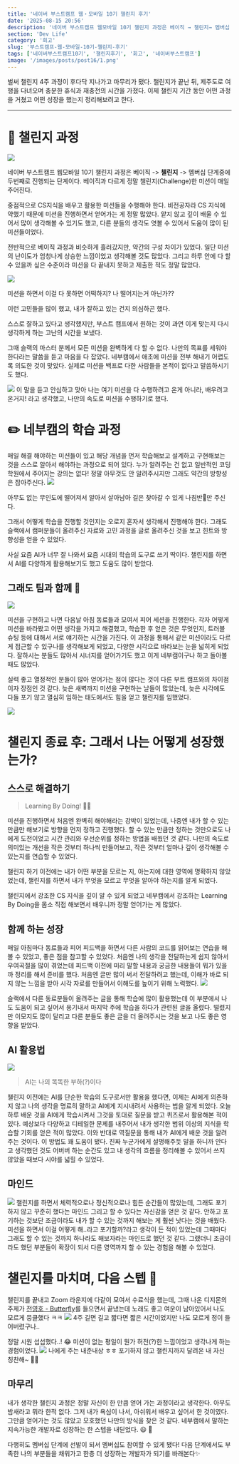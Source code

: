```yaml
---
title: '네이버 부스트캠프 웹・모바일 10기 챌린지 후기'
date: '2025-08-15 20:56'
description: '네이버 부스트캠프 웹모바일 10기 챌린지 과정은 베이직 → 챌린지→ 멤버십 단계중에 두번째로 진행되는 단계이다. 베이직과 다르게 정말 챌린지(Challenge)한 미션이 매일 주어진다.중점적으로 CS지식을 배우고 활용한 미션들을 수행해야 한다. 비전공자라 CS 지식에 약했기 때문에 미션을 진행하면서 얻어가는 게 정말 많았다. 얕지 않고 깊이 배울 수 있어서 많이 생각해볼 수 있기도 했고, 다른 분들의 생각도 엿볼 수 있어서 도움이 많이 된 미션들이었다.'
section: 'Dev Life'
category: '회고'
slug: '부스트캠프-웹-모바일-10기-챌린지-후기'
tags: ['네이버부스트캠프10기', '챌린지후기', '회고', '네이버부스트캠프']
image: '/images/posts/post16/1.png'
---
```


벌써 챌린지 4주 과정이 후다닥 지나가고 마무리가 됐다. 챌린지가 끝난 뒤, 제주도로 여행을 다녀오며 충분한 휴식과 재충전의 시간을 가졌다. 이제 챌린지 기간 동안 어떤 과정을 거쳤고 어떤 성장을 했는지 정리해보려고 한다.

---

# 🧳 챌린지 과정

<img src="/images/posts/post16/2.png" />

네이버 부스트캠프 웹모바일 10기 챌린지 과정은 베이직 -> **챌린지** -> 멤버십 단계중에 두번째로 진행되는 단계이다. 베이직과 다르게 정말 챌린지(Challenge)한 미션이 매일 주어진다.

중점적으로 CS지식을 배우고 활용한 미션들을 수행해야 한다. 비전공자라 CS 지식에 약했기 때문에 미션을 진행하면서 얻어가는 게 정말 많았다. 얕지 않고 깊이 배울 수 있어서 많이 생각해볼 수 있기도 했고, 다른 분들의 생각도 엿볼 수 있어서 도움이 많이 된 미션들이었다.

전반적으로 베이직 과정과 비슷하게 흘러갔지만, 약간의 구성 차이가 있었다. 일단 미션의 난이도가 엄청나게 상승한 느낌이었고 생각해볼 것도 많았다. 그리고 하루 안에 다 할 수 있을까 싶은 수준이라 미션을 다 끝내지 못하고 제출한 적도 정말 많았다.

<img src="/images/posts/post16/3.png" />

미션을 하면서 이걸 다 못하면 어떡하지? 나 떨어지는거 아닌가??

이런 고민들을 많이 했고, 내가 잘하고 있는 건지 의심하곤 했다.

스스로 잘하고 있다고 생각했지만, 부스트 캠프에서 원하는 것이 과연 이게 맞는지 다시 생각하게 하는 고난의 시간을 보냈다.

그때 슬랙의 마스터 분께서 모든 미션을 완벽하게 다 할 수 없다. 나만의 목표를 세워야 한다라는 말씀을 듣고 마음을 다 잡았다. 네부캠에서 애초에 미션을 전부 해내기 어렵도록 의도한 것이 맞았다. 실제로 미션을 백프로 다한 사람들을 본적이 없다고 말씀하시기도 했다.

<img src="/images/posts/post16/4.png" />
이 말을 듣고 안심하고 맞아 나는 여기 미션을 다 수행하려고 온게 아니라, 배우려고 온거지! 라고 생각했고, 나만의 속도로 미션을 수행하기로 했다.

# ✏️ 네부캠의 학습 과정

매일 해결 해야하는 미션들이 있고 해당 개념을 먼저 학습해보고 설계하고 구현해보는 것을 스스로 알아서 해야하는 과정으로 되어 있다. 누가 알려주는 건 없고 일반적인 코딩 학원에서 주어지는 강의는 없다! 정말 아무것도 안 알려주시지만 그래도 약간의 방향성은 잡아주신다.
<img src="/images/posts/post16/5.png" />

아무도 없는 무인도에 떨어져서 알아서 살아남아 길은 찾아갈 수 있게 나침반🧭만 주신다.

그래서 어떻게 학습을 진행할 것인지는 오로지 혼자서 생각해서 진행해야 한다. 그래도 슬랙에서 캠퍼분들이 올려주신 자료와 고민 과정을 글로 올려주신 것을 보고 힌트와 방향성을 얻을 수 있었다.

사실 요즘 AI가 너무 잘 나와서 요즘 시대의 학습의 도구로 쓰기 딱이다. 챌린지를 하면서 AI를 다양하게 활용해보기도 했고 도움도 많이 받았다.

## 그래도 팀과 함께 👥

<img src="/images/posts/post16/6.png" />

미션을 구현하고 나면 다음날 아침 동료들과 모여서 피어 세션을 진행한다. 각자 어떻게 미션을 바라봤고 어떤 생각을 가지고 해결했고, 학습한 후 얻은 것은 무엇인지, 트러블 슈팅 등에 대해서 서로 얘기하는 시간을 가진다. 이 과정을 통해서 같은 미션이라도 다르게 접근할 수 있구나를 생각해보게 되었고, 다양한 시각으로 바라보는 눈을 넓히게 되었다. 잘하시는 분들도 많아서 시너지를 얻어가기도 했고 이게 네부캠이구나 하고 돌아볼 때도 많았다.

실력 좋고 열정적인 분들이 많아 얻어가는 점이 많다는 것이 다른 부트 캠프와의 차이점이자 장점인 것 같다. 늦은 새벽까지 미션을 구현하는 날들이 많았는데, 늦은 시각에도 다들 포기 않고 열심히 임하는 태도에서도 힘을 얻고 챌린지를 임했었다.

<img src="/images/posts/post16/7.png" />

# 챌린지 종료 후: 그래서 나는 어떻게 성장했는가?

## 스스로 해결하기

> Learning By Doing! 👊🏻

미션을 진행하면서 처음엔 완벽히 해야해라는 강박이 있었는데, 나중엔 내가 할 수 있는 만큼만 해보기로 방향을 먼저 정하고 진행했다. 할 수 있는 만큼만 정하는 것만으로도 나에게 도전이었고 시간 관리와 우선순위를 정하는 방법을 배웠던 것 같다. 나만의 속도로 의미있는 개선을 작은 것부터 하나씩 만들어보고, 작은 것부터 얼마나 깊이 생각해볼 수 있는지를 연습할 수 있었다.

챌린지 하기 이전에는 내가 어떤 부분을 모르는 지, 아는지에 대한 영역에 명확하지 않았었는데, 챌린지를 하면서 내가 무엇을 모르고 무엇을 알아야 하는지를 알게 되었다.

챌린지에서 강조한 CS 지식을 깊이 알 수 있게 되었고 네부캠에서 강조하는 Learning By Doing을 몸소 직접 해보면서 배우니까 정말 얻어가는 게 많았다.

## 함께 하는 성장

매일 아침마다 동료들과 피어 피드백을 하면서 다른 사람의 코드를 읽어보는 연습을 해볼 수 있었고, 좋은 점을 참고할 수 있었다. 처음엔 나의 생각을 전달하는게 쉽지 않아서 우여곡절을 많이 겪었는데 피드백 이전에 미리 말할 내용과 궁금한 내용들이 뭐가 있을까 정리를 해서 준비를 했다. 처음엔 글만 많이 써서 전달하려고 했는데, 이해가 바로 되지 않는 느낌을 받아 시각 자료를 만들어서 이해도를 높이기 위해 노력했다.
<img src="/images/posts/post16/8.png" />

슬랙에서 다른 동료분들이 올려주는 글을 통해 학습에 많이 활용했는데 이 부분에서 나도 도움이 되고 싶어서 용기내서 마지막 주에 학습을 하다가 관련된 글을 올렸다. 떨렸지만 이모지도 많이 달리고 다른 분들도 좋은 글을 더 올려주시는 것을 보고 나도 좋은 영향을 받았다.

## AI 활용법

<img src="/images/posts/post16/9.png" />

> AI는 나의 똑똑한 부하(?)이다

챌린지 이전에는 AI를 단순한 학습의 도구로서만 활용을 했다면, 이제는 AI에게 의존하지 않고 나의 생각을 명료히 말하고 AI에게 지시내려서 사용하는 법을 알게 되었다. 오늘 하루 배운 것을 AI에게 학습시켜서 그것을 토대로 질문을 받고 퀴즈로서 활용해본 적이 있다. 예상보다 다양하고 디테일한 문제를 내주어서 내가 생각한 범위 이상의 지식을 학습할 기회를 얻은 적이 많았다. 이와 반대로 역질문을 통해 내가 AI에게 배운 것을 알려주는 것이다. 이 방법도 꽤 도움이 됐다. 진짜 누군가에게 설명해주듯 말을 하니까 안다고 생각했던 것도 어버버 하는 순간도 있고 내 생각의 흐름을 정리해볼 수 있어서 쓰지 않았을 때보다 시야를 넓힐 수 있었다.

## 마인드

<img src="/images/posts/post16/10.png" />
챌린지를 하면서 체력적으로나 정신적으로나 힘든 순간들이 많았는데, 그래도 포기하지 않고 꾸준히 했다는 마인드 그리고 할 수 있다는 자신감을 얻은 것 같다. 안하고 포기하는 것보단 조금이라도 내가 할 수 있는 것까지 해보는 게 훨씬 낫다는 것을 배웠다. 미션을 하면서 이걸 어떻게 해..라고 포기할까?라고 생각이 든 적이 있었는데 그때마다 그래도 할 수 있는 것까지 하나라도 해보자라는 마인드로 했던 것 같다. 그랬더니 조금이라도 했던 부분들이 확장이 되서 다른 영역까지 할 수 있는 경험을 해볼 수 있었다.

# 챌린지를 마치며, 다음 스텝 🦦

챌린지를 끝내고 Zoom 라운지에 다같이 모여서 수료식을 했는데, 그때 나온 디지몬의 주제가 [전영호 - Butterfly](https://www.youtube.com/watch?v=rGRC_Nf8fww)를 들으면서 끝냈는데 노래도 좋고 여운이 남아있어서 나도 모르게 뭉클했다 ㅋㅋ
<img src="/images/posts/post16/11.png" />
4주 길면 길고 짧다면 짧은 시간이었지만 나도 모르게 정이 들어버렸구나..

정말 시원 섭섭했다..! 😂 미션이 없는 평일이 뭔가 허전(?)한 느낌이었고 생각나게 하는 경험이었다.
<img src="/images/posts/post16/12.png" />
나에게 주는 내준내상 ㅎㅎ 포기하지 않고 챌린지까지 달려온 내 자신 칭찬해~ 👏🏻

## 마무리

내가 생각한 챌린지 과정은 정말 자신이 한 만큼 얻어 가는 과정이라고 생각한다. 아무도 밤새라고 뭐라 한적 없다. 그저 내가 욕심이 나서, 아쉬워서 배우고 싶어서 한 것이였다. 그만큼 얻어가는 것도 많았고 모호했던 나만의 방식을 찾은 것 같다. 네부캠에서 말하는 지속가능한 개발자로 성장하는 한 스텝을 내딛었다. 😃 🐾

다행히도 멤버십 단계에 선발이 되서 멤버십도 참여할 수 있게 됐다! 다음 단계에서도 부족한 나의 부분들을 채워가고 한층 더 성장하는 개발자가 되기를 바래본다✨
